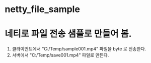 # netty_file_sample

# 네티로 파일 전송 샘플로 만들어 봄.

1. 클라이언트에서 "C:/Temp/sample001.mp4" 파일을 byte 로 전송한다.
2. 서버에서 "C:/Temp/save001.mp4" 파일로 만든다.

